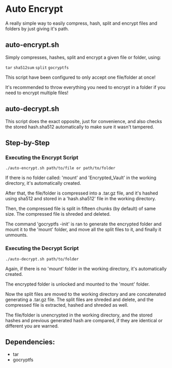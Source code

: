 # Auto Encrypt

A really simple way to easily compress, hash, split and encrypt files and folders by just giving it's path.

## auto-encrypt.sh

Simply compresses, hashes, split and encrypt a given file or folder, using:

``tar``  ``sha512sum``  ``split``  ``gocryptfs``

This script have been configured to only accept one file/folder at once! 

It's recommended to throw everything you need to encrypt in a folder if you need to encrypt multiple files!

## auto-decrypt.sh

This script does the exact opposite, just for convenience, and also checks the stored hash.sha512 automatically to make sure it wasn't tampered.

## Step-by-Step

### Executing the Encrypt Script

```./auto-encrypt.sh path/to/file or path/to/folder```

If there is no folder called: 'mount' and 'Encrypted_Vault' in the working directory, it's automatically created.

After that, the file/folder is compressed into a .tar.gz file, and it's hashed using sha512 and stored in a 'hash.sha512' file in the working directory.

Then, the compressed file is split in fifteen chunks (by default) of same size. The compressed file is shreded and deleted.

The command 'gocryptfs -init' is ran to generate the encrypted folder and mount it to the 'mount' folder, and move all the split files to it, and finally it unmounts.

### Executing the Decrypt Script

```./auto-decrypt.sh path/to/folder```

Again, if there is no 'mount' folder in the working directory, it's automatically created.

The encrypted folder is unlocked and mounted to the 'mount' folder.

Now the split files are moved to the working directory and are concatenated generating a .tar.gz file. The split files are shreded and delete, and the compressed file is extracted, hashed and shreded as well.

The file/folder is unencrypted in the working directory, and the stored hashes and previous generated hash are compared, if they are identical or different you are warned.

## Dependencies:
- tar
- gocryptfs
